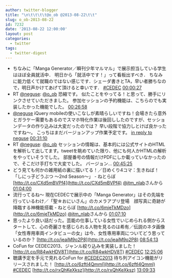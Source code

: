 ```yaml
---
author: twitter-blogger
title: "\n\t\t\t\t@o_ob @2013-08-22\t\t"
slug: o_ob-2013-08-22
id: 7232
date: '2013-08-22 12:00:00'
layout: post
categories:
  - twitter
tags:
  - twitter-digest
---
```


*   ちなみに「Manga Generator／瞬刊少年マルマル」で展示担当している学生はほぼ全員就活中． 明日から「就活中です！」って看板出すべき． ちなみに能力低くて就職のではない感じです．シェーダ書きとTA，早い者勝ちなので，明日声かけてあげて頂けると幸いです． [#CEDEC](http://search.twitter.com/search?q=%23CEDEC) [00:00:27](http://twitter.com/o_ob/statuses/370198720555393024)
*   RT [@neguse](http://twitter.com/neguse): [@o_ob](http://twitter.com/o_ob) 恐縮です。 似たことをやってる！と思って、勝手にリンクさせていただきました。 参加セッションの予約機能は、こちらのでも実装したかった機能でした。 [00:26:58](http://twitter.com/o_ob/statuses/370205391931453440)
*   [@neguse](http://twitter.com/neguse) iQuery mobileの使いこなしが素晴らしいですね！会場きたら意外とガラケー需要もあるのでスマホ特化作業は後回ししたのですが、セッションデータの作り込みは大変だったのでは？ 早い段階で協力しとけば良かったですね～。 こっちはまだバージョンアップ作業予定です。 [in reply to neguse](http://twitter.com/neguse/statuses/370204329367445504) [00:31:10](http://twitter.com/o_ob/statuses/370206452004057088)
*   RT [@neguse](http://twitter.com/neguse): [@o_ob](http://twitter.com/o_ob) セッションの情報は、基本的には公式サイトのHTMLを解析して出してます。tweetを眺めていた限り、他にも何人かHTMLの解析をやっていそうでした。 部屋番号の情報だけPDFにしか載っていなかったので、そこだけ手打ちで大変でした。 バージョン… [00:45:25](http://twitter.com/o_ob/statuses/370210036439465985)
*   どう見ても何かの雑用紙の裏に描いてる！／日めくり4コマ：生きねば！ 「しにっ子どうぶつ ～2nd Season～」 - ねとらぼ [http://t.co/CXd5mBVPf4](http://t.co/CXd5mBVPf4) [@itm_nlab](http://twitter.com/itm_nlab)さんから [01:04:00](http://twitter.com/o_ob/statuses/370214711926587392)
*   流行ってるね〜 現在CEDECで展示中の「Manga Generator」はその先端を行っているわけ／「聖☆おにいさん」のカメラアプリ登場　顔写真に奇跡が降臨する神機能搭載 - ねとらぼ [http://t.co/6mjeTkMDzo](http://t.co/6mjeTkMDzo) [@itm_nlab](http://twitter.com/itm_nlab)さんから [01:07:10](http://twitter.com/o_ob/statuses/370215511625187328)
*   思ったより良い話だった。芸能の仕事している女性でいじめられる側からスタートして、心の奇麗さを感じられる人物を見るのは希有／伝説のネタ画像「女性専用車両インタビューの女」は今、女性専用車両についてどう思っているのか？ [http://t.co/jeaiM9o2P8](http://t.co/jeaiM9o2P8) [08:54:13](http://twitter.com/o_ob/statuses/370333046911688704)
*   CoFun for CEDEC2013、ジャンル絞り込みを実装しました！ [http://t.co/R84wkHDV8T](http://t.co/R84wkHDV8T) [#CEDEC](http://search.twitter.com/search?q=%23CEDEC) [12:25:06](http://twitter.com/o_ob/statuses/370386118421643264)
*   聴講予定を手元で見れるCoFun for [#CEDEC2013](http://search.twitter.com/search?q=%23CEDEC2013) 待ち列アイコン機能がリリースされました！ [http://t.co/6zftI4Qmml](http://t.co/6zftI4Qmml) [#CEDEC](http://search.twitter.com/search?q=%23CEDEC) [http://t.co/rxQhKeXksz](http://t.co/rxQhKeXksz) [13:09:33](http://twitter.com/o_ob/statuses/370397303669923840)